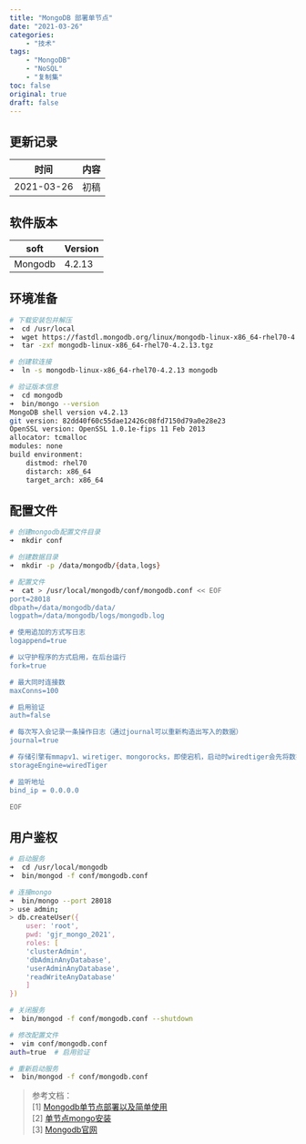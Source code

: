 ```yaml
---
title: "MongoDB 部署单节点"
date: "2021-03-26"
categories:
    - "技术"
tags:
    - "MongoDB"
    - "NoSQL"
    - "复制集"
toc: false
original: true
draft: false
---
```


## 更新记录

| 时间       | 内容 |
| ---------- | ---- |
| 2021-03-26 | 初稿 |

## 软件版本

| soft    | Version |
| ------- | ------- |
| Mongodb | 4.2.13  |

## 环境准备

``` zsh
# 下载安装包并解压
➜  cd /usr/local
➜  wget https://fastdl.mongodb.org/linux/mongodb-linux-x86_64-rhel70-4.2.13.tgz
➜  tar -zxf mongodb-linux-x86_64-rhel70-4.2.13.tgz

# 创建软连接
➜  ln -s mongodb-linux-x86_64-rhel70-4.2.13 mongodb

# 验证版本信息
➜  cd mongodb
➜  bin/mongo --version
MongoDB shell version v4.2.13
git version: 82dd40f60c55dae12426c08fd7150d79a0e28e23
OpenSSL version: OpenSSL 1.0.1e-fips 11 Feb 2013
allocator: tcmalloc
modules: none
build environment:
    distmod: rhel70
    distarch: x86_64
    target_arch: x86_64
```

## 配置文件

``` zsh
# 创建mongodb配置文件目录
➜  mkdir conf

# 创建数据目录
➜  mkdir -p /data/mongodb/{data,logs}

# 配置文件
➜  cat > /usr/local/mongodb/conf/mongodb.conf << EOF
port=28018
dbpath=/data/mongodb/data/
logpath=/data/mongodb/logs/mongodb.log

# 使用追加的方式写日志  
logappend=true

# 以守护程序的方式启用，在后台运行
fork=true

# 最大同时连接数  
maxConns=100

# 启用验证
auth=false

# 每次写入会记录一条操作日志（通过journal可以重新构造出写入的数据）
journal=true

# 存储引擎有mmapv1、wiretiger、mongorocks，即使宕机，启动时wiredtiger会先将数据恢复到最近一次的checkpoint点，然后重放后续的journal日志来恢复
storageEngine=wiredTiger

# 监听地址
bind_ip = 0.0.0.0

EOF
```

## 用户鉴权

``` zsh
# 启动服务
➜  cd /usr/local/mongodb
➜  bin/mongod -f conf/mongodb.conf

# 连接mongo
➜  bin/mongo --port 28018
> use admin;
> db.createUser({
    user: 'root',
    pwd: 'gjr_mongo_2021',
    roles: [
    'clusterAdmin',
    'dbAdminAnyDatabase',
    'userAdminAnyDatabase',
    'readWriteAnyDatabase'
    ]
})

# 关闭服务
➜  bin/mongod -f conf/mongodb.conf --shutdown

# 修改配置文件
➜  vim conf/mongodb.conf
auth=true  # 启用验证

# 重新启动服务
➜  bin/mongod -f conf/mongodb.conf
```

> 参考文档：  
> [1] [Mongodb单节点部署以及简单使用](https://www.jianshu.com/p/56c7e486919f)  
> [2] [单节点mongo安装](https://blog.csdn.net/baishancha/article/details/109277750)  
> [3] [Mongodb官网](https://www.mongodb.com/download-center/community)  
>